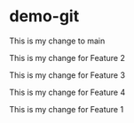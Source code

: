 # demo-git


This is my change to main

This is my change for Feature 2

This is my change for Feature 3

This is my change for Feature 4

This is my change for Feature 1
